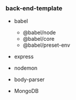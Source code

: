 ### back-end-template

- babel

  - @babel/node
  - @babel/core
  - @babel/preset-env

- express

- nodemon

- body-parser

- MongoDB
